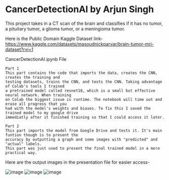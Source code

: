 # CancerDetectionAI by Arjun Singh
This project takes in a CT scan of the brain and classifies if it has no tumor, a pituitary tumor, a glioma tumor, or a meningioma tumor.

Here is the Public Domain Kaggle Dataset link- https://www.kaggle.com/datasets/masoudnickparvar/brain-tumor-mri-dataset?rvi=1

CancerDetectionAI.ipynb File

    Part 1
    This part contains the code that imports the data, creates the CNN, creates the training and
    testing datasets, trains the CNN, and tests the CNN. Taking advantage of Colab's tools I trained 
    a pretrained model called resnet18, which is a small but effective neural network. When training
    on Colab the biggest issue is runtime. The notebook will time out and erase all progress that you
    had with the model's weights and biases. To fix this I saved the trained model to my google drive 
    immediatly after it finished training so that I could access it later.
    
    Part 2
    This part imports the model from Google Drive and tests it. It's main funtion though is to present the 
    accuracy by outputting a graph and some images with "predicted" and "actual" labels.
    This part was just used to present the final trained model in a more practical way.
    
  
  Here are the output images in the presentation file for easier access-
    
![image](https://github.com/arjunks25/CancerDetectionAI/assets/102838869/38a6ce41-fe7e-4866-9364-f894fa0fe2c2)
    ![image](https://github.com/arjunks25/CancerDetectionAI/assets/102838869/d610504b-0b30-4a3c-ab4b-541b79750c1c)
    ![image](https://github.com/arjunks25/CancerDetectionAI/assets/102838869/f3810386-d31a-4bdd-8158-05f44bf94f1a)
    

  

